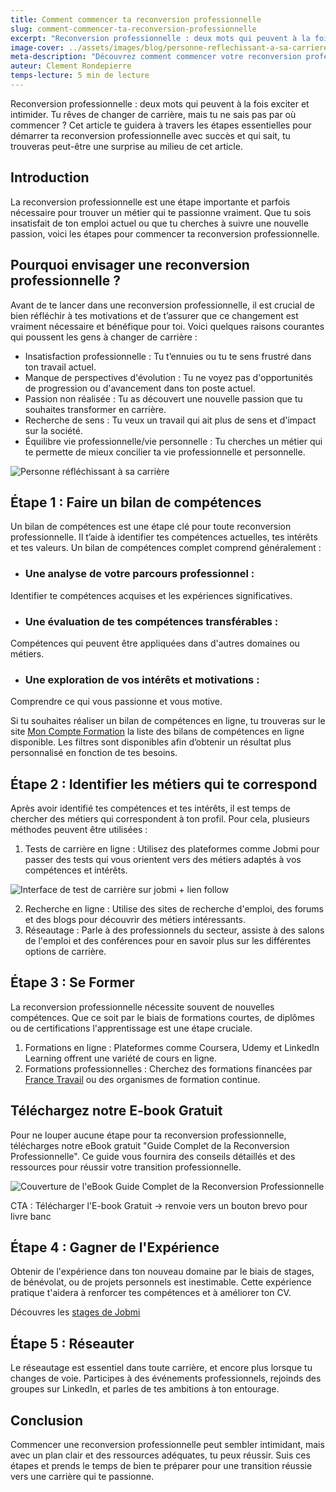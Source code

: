 ```yaml
---
title: Comment commencer ta reconversion professionnelle
slug: comment-commencer-ta-reconversion-professionnelle
excerpt: "Reconversion professionnelle : deux mots qui peuvent à la fois exciter et intimider. Tu rêves de changer de carrière, mais tu ne sais pas par où commencer ? Cet article te guidera à travers les étapes essentielles pour démarrer ta reconversion professionnelle avec succès et qui sait, tu trouveras peut-être une surprise au milieu de cet article."
image-cover: ../assets/images/blog/personne-reflechissant-a-sa-carriere.svg
meta-description: "Découvrez comment commencer votre reconversion professionnelle avec succès grâce à notre guide complet. Identifiez vos compétences, explorez de nouveaux métiers et formez-vous pour une nouvelle carrière."
auteur: Clement Rondepierre
temps-lecture: 5 min de lecture
---
```


Reconversion professionnelle : deux mots qui peuvent à la fois exciter et intimider. Tu rêves de changer de carrière, mais tu ne sais pas par où commencer ? Cet article te guidera à travers les étapes essentielles pour démarrer ta reconversion professionnelle avec succès et qui sait, tu trouveras peut-être une surprise au milieu de cet article.

## Introduction

La reconversion professionnelle est une étape importante et parfois nécessaire pour trouver un métier qui te passionne vraiment. Que tu sois insatisfait de ton emploi actuel ou que tu cherches à suivre une nouvelle passion, voici les étapes pour commencer ta reconversion professionnelle.

## Pourquoi envisager une reconversion professionnelle ?

Avant de te lancer dans une reconversion professionnelle, il est crucial de bien réfléchir à tes motivations et de t’assurer que ce changement est vraiment nécessaire et bénéfique pour toi. Voici quelques raisons courantes qui poussent les gens à changer de carrière :
- Insatisfaction professionnelle : Tu t’ennuies ou tu te sens frustré dans ton travail actuel.
- Manque de perspectives d'évolution : Tu ne voyez pas d'opportunités de progression ou d'avancement dans ton poste actuel.
- Passion non réalisée : Tu as découvert une nouvelle passion que tu souhaites transformer en carrière.
- Recherche de sens : Tu veux un travail qui ait plus de sens et d'impact sur la société.
- Équilibre vie professionnelle/vie personnelle : Tu cherches un métier qui te permette de mieux concilier ta vie professionnelle et personnelle.

![Personne réfléchissant à sa carrière](../assets/images/blog/personne-reflechissant-a-sa-carriere.svg)

## Étape 1 : Faire un bilan de compétences

Un bilan de compétences est une étape clé pour toute reconversion professionnelle. Il t’aide à identifier tes compétences actuelles, tes intérêts et tes valeurs. Un bilan de compétences complet comprend généralement :

- ### Une analyse de votre parcours professionnel :
Identifier te compétences acquises et les expériences significatives.
- ### Une évaluation de tes compétences transférables :
Compétences qui peuvent être appliquées dans d'autres domaines ou métiers.
- ### Une exploration de vos intérêts et motivations :
Comprendre ce qui vous passionne et vous motive.

Si tu souhaites réaliser un bilan de compétences en ligne, tu trouveras sur le site [Mon Compte Formation](https://www.moncompteformation.gouv.fr/espace-prive/html/#/formation/recherche/modalite/resultats?q=%7B%22ou%22:%7B%22modality%22:%22A_DISTANCE%22%7D,%22debutPagination%22:1,%22nombreOccurences%22:6,%22quoi%22:%22bilan%20de%20comp%C3%A9tence%22,%22quoiReferentiel%22:null,%22certifications%22:null,%22contexteFormation%22:%22ACTIVITE_PROFESSIONNELLE%22%7D) la liste des bilans de compétences en ligne disponible. Les filtres sont disponibles afin d’obtenir un résultat plus personnalisé en fonction de tes besoins.

##  Étape 2 : Identifier les métiers qui te correspond

Après avoir identifié tes compétences et tes intérêts, il est temps de chercher des métiers qui correspondent à ton profil. Pour cela, plusieurs méthodes peuvent être utilisées :
1. Tests de carrière en ligne : Utilisez des plateformes comme Jobmi pour passer des tests qui vous orientent vers des métiers adaptés à vos compétences et intérêts.

![Interface de test de carrière sur jobmi + lien follow](../assets/images/blog/interface-de-test.svg)

2. Recherche en ligne : Utilise des sites de recherche d'emploi, des forums et des blogs pour découvrir des métiers intéressants.
3. Réseautage : Parle à des professionnels du secteur, assiste à des salons de l'emploi et des conférences pour en savoir plus sur les différentes options de carrière.

## Étape 3 : Se Former

La reconversion professionnelle nécessite souvent de nouvelles compétences. Que ce soit par le biais de formations courtes, de diplômes ou de certifications l'apprentissage est une étape cruciale.
1. Formations en ligne : Plateformes comme Coursera, Udemy et LinkedIn Learning offrent une variété de cours en ligne.
2. Formations professionnelles : Cherchez des formations financées par [France Travail](https://candidat.francetravail.fr/formations/recherche?range=0-9&tri=0) ou des organismes de formation continue.

## Téléchargez notre E-book Gratuit

Pour ne louper aucune étape pour ta reconversion professionnelle, télécharges notre eBook gratuit "Guide Complet de la Reconversion Professionnelle". Ce guide vous fournira des conseils détaillés et des ressources pour réussir votre transition professionnelle.

![Couverture de l'eBook Guide Complet de la Reconversion Professionnelle](chemin/vers/l'image.jpg)

CTA : Télécharger l'E-book Gratuit -> renvoie vers un bouton brevo pour livre banc


## Étape 4 : Gagner de l'Expérience

Obtenir de l'expérience dans ton nouveau domaine par le biais de stages, de bénévolat, ou de projets personnels est inestimable. Cette expérience pratique t'aidera à renforcer tes compétences et à améliorer ton CV.

Découvres les [stages de Jobmi](jobmi.fr/stages)

## Étape 5 : Réseauter

Le réseautage est essentiel dans toute carrière, et encore plus lorsque tu changes de voie. Participes à des événements professionnels, rejoinds des groupes sur LinkedIn, et parles de tes ambitions à ton entourage.

## Conclusion

Commencer une reconversion professionnelle peut sembler intimidant, mais avec un plan clair et des ressources adéquates, tu peux réussir. Suis ces étapes et prends le temps de bien te préparer pour une transition réussie vers une carrière qui te passionne.